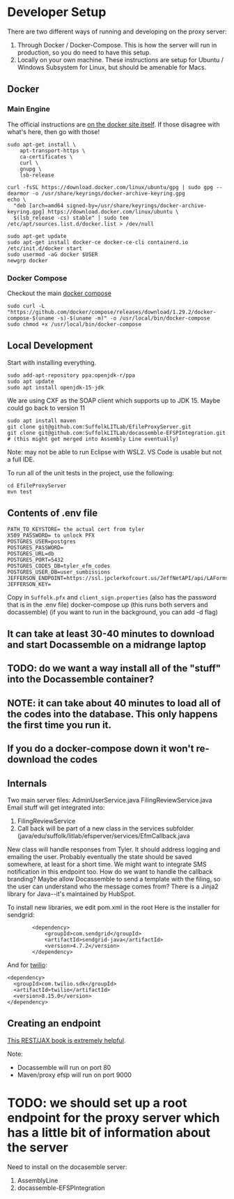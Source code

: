 # Developer Setup

There are two different ways of running and developing on the proxy server:

1. Through Docker / Docker-Compose. This is how the server will run in production,
   so you do need to have this setup.
2. Locally on your own machine. These instructions are setup for Ubuntu / Windows Subsystem for Linux,
   but should be amenable for Macs.

## Docker

### Main Engine 

The official instructions are [on the docker site itself](https://docs.docker.com/engine/install/ubuntu/).
If those disagree with what's here, then go with those!

```
sudo apt-get install \
    apt-transport-https \
    ca-certificates \
    curl \
    gnupg \
    lsb-release
    
curl -fsSL https://download.docker.com/linux/ubuntu/gpg | sudo gpg --dearmor -o /usr/share/keyrings/docker-archive-keyring.gpg
echo \
  "deb [arch=amd64 signed-by=/usr/share/keyrings/docker-archive-keyring.gpg] https://download.docker.com/linux/ubuntu \
  $(lsb_release -cs) stable" | sudo tee /etc/apt/sources.list.d/docker.list > /dev/null 
  
sudo apt-get update
sudo apt-get install docker-ce docker-ce-cli containerd.io
/etc/init.d/docker start
sudo usermod -aG docker $USER 
newgrp docker 
```

### Docker Compose 

Checkout the main [docker compose](https://docs.docker.com/compose/install/) 

```
sudo curl -L "https://github.com/docker/compose/releases/download/1.29.2/docker-compose-$(uname -s)-$(uname -m)" -o /usr/local/bin/docker-compose
sudo chmod +x /usr/local/bin/docker-compose
```

## Local Development 

Start with installing everything.

```
sudo add-apt-repository ppa:openjdk-r/ppa
sudo apt update
sudo apt install openjdk-15-jdk
```

We are using CXF as the SOAP client which supports up to JDK 15. Maybe could go back to version 11
```
sudo apt install maven
git clone git@github.com:SuffolkLITLab/EfileProxyServer.git
git clone git@github.com:SuffolkLITLab/docassemble-EFSPIntegration.git # (this might get merged into Assembly Line eventually)
```

Note: may not be able to run Eclipse with WSL2. VS Code is usable but
not a full IDE.

To run all of the unit tests in the project, use the following:

```
cd EfileProxyServer
mvn test 
```

 
## Contents of .env file
```
PATH_TO_KEYSTORE= the actual cert from tyler
X509_PASSWORD= to unlock PFX
POSTGRES_USER=postgres
POSTGRES_PASSWORD= 
POSTGRES_URL=db
POSTGRES_PORT=5432
POSTGRES_CODES_DB=tyler_efm_codes
POSTGRES_USER_DB=user_sumbissions
JEFFERSON_ENDPOINT=https://ssl.jpclerkofcourt.us/JeffNetAPI/api/LAForms/CoreFiling
JEFFERSON_KEY=
```

Copy in `Suffolk.pfx` and `client_sign.properties` (also has the password that is in the .env file)
docker-compose up (this runs both servers and docassemble) (if you want to run in the background, you can add -d flag)

## It can take at least 30-40 minutes to download and start Docassemble on a midrange laptop
## TODO: do we want a way install all of the "stuff" into the Docassemble container?

## NOTE: it can take about 40 minutes to load all of the codes into the database. This only happens the first time you run it.
## If you do a docker-compose down it won't re-download the codes


## Internals

Two main server files:
AdminUserService.java
FilingReviewService.java
Email stuff will get integrated into:

1. FilingReviewService
2. Call back will be part of a new class in the services subfolder (java/edu/suffolk/litlab/efsperver/services/EfmCallback.java

New class will handle responses from Tyler. It should address logging and emailing the user. Probably eventually the state should be saved somewhere, at least for a short time.
We might want to integrate SMS notification in this endpoint too.
How do we want to handle the callback branding? Maybe allow Docassemble to send a template with the filing, so the user can understand who the message comes from?
There is a Jinja2 library for Java--it's maintained by HubSpot.

To install new libraries, we edit pom.xml in the root
Here is the installer for sendgrid:
```
        <dependency>
            <groupId>com.sendgrid</groupId>
            <artifactId>sendgrid-java</artifactId>
            <version>4.7.2</version>
        </dependency>
```
And for [twilio](https://www.twilio.com/docs/libraries/java):
```
<dependency>
  <groupId>com.twilio.sdk</groupId>
  <artifactId>twilio</artifactId>
  <version>8.15.0</version>
</dependency>       
```
        
## Creating an endpoint
[This REST/JAX book is extremely helpful](https://dennis-xlc.gitbooks.io/restful-java-with-jax-rs-2-0-2rd-edition/content/en/part1/chapter3/developing_a_jax_rs_restful_service.html).
        
Note: 
* Docassemble will run on port 80
* Maven/proxy efsp will run on port 9000

# TODO: we should set up a root endpoint for the proxy server which has a little bit of information about the server

Need to install on the docasemble server:
1. AssemblyLine
1. docassemble-EFSPIntegration
